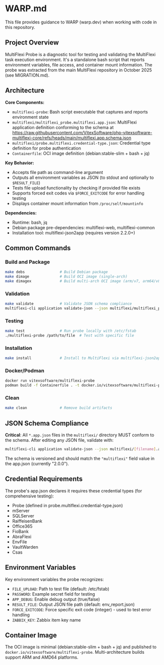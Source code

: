 # WARP.md

This file provides guidance to WARP (warp.dev) when working with code in this repository.

## Project Overview

MultiFlexi Probe is a diagnostic tool for testing and validating the MultiFlexi task execution environment. It's a standalone bash script that reports environment variables, file access, and container mount information. The probe was extracted from the main MultiFlexi repository in October 2025 (see MIGRATION.md).

## Architecture

**Core Components:**
- `multiflexi-probe`: Bash script executable that captures and reports environment state
- `multiflexi/multiflexi_probe.multiflexi.app.json`: MultiFlexi application definition conforming to the schema at https://raw.githubusercontent.com/VitexSoftware/php-vitexsoftware-multiflexi-core/refs/heads/main/multiflexi.app.schema.json
- `multiflexi/probe.multiflexi.credential-type.json`: Credential type definition for probe authentication
- `Containerfile`: OCI image definition (debian:stable-slim + bash + jq)

**Key Behavior:**
- Accepts file path as command-line argument
- Outputs all environment variables as JSON (to stdout and optionally to `$RESULT_FILE`)
- Tests file upload functionality by checking if provided file exists
- Supports forced exit codes via `$FORCE_EXITCODE` for error handling testing
- Displays container mount information from `/proc/self/mountinfo`

**Dependencies:**
- Runtime: bash, jq
- Debian package pre-dependencies: multiflexi-web, multiflexi-common
- Installation tool: multiflexi-json2app (requires version 2.2.0+)

## Common Commands

### Build and Package
```bash
make debs                # Build Debian package
make dimage              # Build OCI image (single-arch)
make dimagex             # Build multi-arch OCI image (arm/v7, arm64/v8, amd64)
```

### Validation
```bash
make validate            # Validate JSON schema compliance
multiflexi-cli application validate-json --json multiflexi/multiflexi_probe.multiflexi.app.json
```

### Testing
```bash
make test                # Run probe locally with /etc/fstab
./multiflexi-probe /path/to/file  # Test with specific file
```

### Installation
```bash
make install             # Install to MultiFlexi via multiflexi-json2app
```

### Docker/Podman
```bash
docker run vitexsoftware/multiflexi-probe
podman build -f Containerfile . -t docker.io/vitexsoftware/multiflexi-probe
```

### Clean
```bash
make clean               # Remove build artifacts
```

## JSON Schema Compliance

**Critical**: All `*.app.json` files in the `multiflexi/` directory MUST conform to the schema. After editing any JSON file, validate with:

```bash
multiflexi-cli application validate-json --json multiflexi/[filename].app.json
```

The schema is versioned and should match the `"multiflexi"` field value in the app.json (currently "2.0.0").

## Credential Requirements

The probe's app.json declares it requires these credential types (for comprehensive testing):
- Probe (defined in probe.multiflexi.credential-type.json)
- mServer
- SQLServer
- RaiffeisenBank
- Office365
- FioBank
- AbraFlexi
- EnvFile
- VaultWarden
- Csas

## Environment Variables

Key environment variables the probe recognizes:
- `FILE_UPLOAD`: Path to test file (default: /etc/fstab)
- `PASSWORD`: Example secret field for testing
- `APP_DEBUG`: Enable debug output (true/false)
- `RESULT_FILE`: Output JSON file path (default: env_report.json)
- `FORCE_EXITCODE`: Force specific exit code (integer) - used to test error handling
- `ZABBIX_KEY`: Zabbix item key name

## Container Image

The OCI image is minimal (debian:stable-slim + bash + jq) and published to `docker.io/vitexsoftware/multiflexi-probe`. Multi-architecture builds support ARM and AMD64 platforms.
